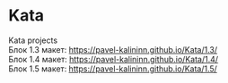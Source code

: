 # Kata  
Kata projects  
Блок 1.3 макет: https://pavel-kalininn.github.io/Kata/1.3/  
Блок 1.4 макет: https://pavel-kalininn.github.io/Kata/1.4/  
Блок 1.5 макет: https://pavel-kalininn.github.io/Kata/1.5/  

